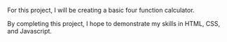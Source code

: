 For this project, I will be creating a basic four function calculator.

By completing this project, I hope to demonstrate my skills in HTML, CSS, and Javascript.